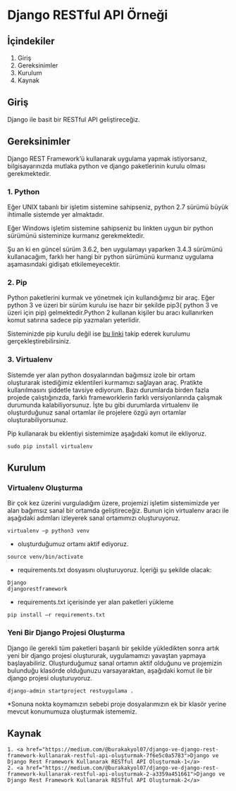 # Django RESTful API Örneği

## İçindekiler

1. Giriş
2. Gereksinimler
3. Kurulum
4. Kaynak

## Giriş
<p>Django ile basit bir RESTful API geliştireceğiz.</p>

## Gereksinimler

<p>Django REST Framework’ü kullanarak uygulama yapmak istiyorsanız, bilgisayarınızda mutlaka python ve django paketlerinin kurulu olması gerekmektedir.</p>

### 1. Python

<p>Eğer UNIX tabanlı bir işletim sistemine sahipseniz, python 2.7 sürümü büyük ihtimalle sistemde yer almaktadır.</p>

<p>Eğer Windows işletim sistemine sahipseniz bu linkten uygun bir python sürümünü sisteminize kurmanız gerekmektedir.</p>

<p>Şu an ki en güncel sürüm 3.6.2, ben uygulamayı yaparken 3.4.3 sürümünü kullanacağım, farklı her hangi bir python sürümünü kurmanız uygulama aşamasındaki gidişatı etkilemeyecektir.</p>

### 2. Pip

<p>Python paketlerini kurmak ve yönetmek için kullandığımız bir araç. Eğer python 3 ve üzeri bir sürüm kurulu ise hazır bir şekilde pip3( python 3 ve üzeri için pip) gelmektedir.Python 2 kullanan kişiler bu aracı kullanırken komut satırına sadece pip yazmaları yeterlidir.</p>

<p>Sisteminizde pip kurulu değil ise <a href="https://pip.pypa.io/en/stable/installing/">bu linki</a> takip ederek kurulumu gerçekleştirebilirsiniz.</p>

### 3. Virtualenv

<p>Sistemde yer alan python dosyalarından bağımsız izole bir ortam oluşturarak istediğimiz eklentileri kurmamızı sağlayan araç. Pratikte kullanılmasını şiddetle tavsiye ediyorum. Bazı durumlarda birden fazla projede çalıştığınızda, farklı frameworklerin farklı versiyonlarında çalışmak durumunda kalabiliyorsunuz. İşte bu gibi durumlarda virtualenv ile oluşturduğunuz sanal ortamlar ile projelere özgü ayrı ortamlar oluşturabiliyorsunuz.</p>

<p>Pip kullanarak bu eklentiyi sistemimize aşağıdaki komut ile ekliyoruz.</p>

```
sudo pip install virtualenv
```

## Kurulum

### Virtualenv Oluşturma

<p>Bir çok kez üzerini vurguladığım üzere, projemizi işletim sistemimizde yer alan bağımsız sanal bir ortamda geliştireceğiz. Bunun için virtualenv aracı ile aşağıdaki adımları izleyerek sanal ortamımızı oluşturuyoruz.</p>

```
virtualenv –p python3 venv
```

- oluşturduğumuz ortamı aktif ediyoruz.

```
source venv/bin/activate
```

- requirements.txt dosyasını oluşturuyoruz. İçeriği şu şekilde olacak:
    
```
Django
djangorestframework
```
    
- requirements.txt içerisinde yer alan paketleri yükleme
    
```
pip install –r requirements.txt
```
    
### Yeni Bir Django Projesi Oluşturma 

<p>Django ile gerekli tüm paketleri başarılı bir şekilde yükledikten sonra artık yeni bir django projesi oluştururak, uygulamamızı yavaştan yapmaya başlayabiliriz. Oluşturduğumuz sanal ortamın aktif olduğunu ve projemizin bulunduğu klasörde olduğunuzu varsayaraktan, aşağıdaki komut ile bir django projesi oluşturuyoruz.</p>

```
django-admin startproject restuygulama .
```
<p>*Sonuna nokta koymamızın sebebi proje dosyalarımızın ek bir klasör yerine mevcut konumumuza oluşturmak istememiz.</p>

## Kaynak

    1. <a href="https://medium.com/@burakakyol07/django-ve-django-rest-framework-kullanarak-restful-api-oluşturmak-7f6e5c0a5783">Django ve Django Rest Framework Kullanarak RESTful API Oluşturmak-1</a>
    2. <a href="https://medium.com/@burakakyol07/django-ve-django-rest-framework-kullanarak-restful-api-oluşturmak-2-a3359a451661">Django ve Django Rest Framework Kullanarak RESTful API Oluşturmak-2</a>
